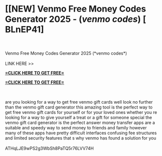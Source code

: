# [[NEW] Venmo Free Money Codes Generator 2025 - (*venmo codes*) [ BLnEP41]
<br>
<br>Venmo Free Money Codes Generator 2025 (*venmo codes*)
<br>
<br>LINK HERE >> 

**[=CLICK HERE TO GET FREE=](https://www.google.com/url?q=https%3A%2F%2Fappbitly.com%2FIVqWW)**


**[=CLICK HERE TO GET FREE=](https://www.google.com/url?q=https%3A%2F%2Fappbitly.com%2FIVqWW)**


<br>
<br>are you looking for a way to get free venmo gift cards well look no further than the venmo gift card generator this amazing tool is the perfect way to get free venmo gift cards for yourself or for your loved ones whether you re looking for a way to give yourself a treat or a gift for someone special the venmo gift card generator is the perfect answer money transfer apps are a suitable and speedy way to send money to friends and family however many of these apps have pretty difficult interfaces confusing fee structures and limited security features that s why venmo has found a solution for you
<br>
<br>ATHqLJE9wPS2g3WbSh8PaTQ5r76LVV74H
<br>
